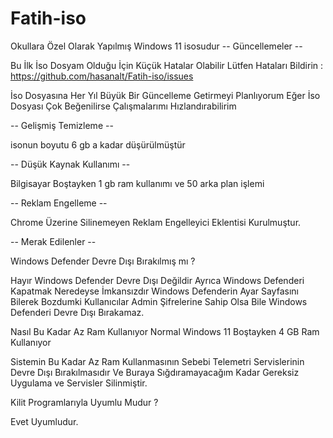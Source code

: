 # Fatih-iso

Okullara Özel Olarak Yapılmış Windows 11 isosudur
-- Güncellemeler --

Bu İlk İso Dosyam Olduğu İçin Küçük Hatalar Olabilir Lütfen Hataları Bildirin : https://github.com/hasanalt/Fatih-iso/issues

İso Dosyasına Her Yıl Büyük Bir Güncelleme Getirmeyi Planlıyorum Eğer İso Dosyası Çok Beğenilirse Çalışmalarımı Hızlandırabilirim

-- Gelişmiş Temizleme --

isonun boyutu 6 gb a kadar düşürülmüştür

-- Düşük Kaynak Kullanımı --

Bilgisayar Boştayken 1 gb ram kullanımı ve 50 arka plan işlemi

-- Reklam Engelleme --

Chrome Üzerine Silinemeyen Reklam Engelleyici Eklentisi Kurulmuştur.

-- Merak Edilenler --

Windows Defender Devre Dışı Bırakılmış mı ?

Hayır Windows Defender Devre Dışı Değildir Ayrıca Windows Defenderi Kapatmak Neredeyse İmkansızdır Windows Defenderin Ayar Sayfasını Bilerek Bozdumki Kullanıcılar Admin Şifrelerine Sahip Olsa Bile Windows Defenderi Devre Dışı Bırakamaz.

Nasıl Bu Kadar Az Ram Kullanıyor Normal Windows 11 Boştayken 4 GB Ram Kullanıyor

Sistemin Bu Kadar Az Ram Kullanmasının Sebebi Telemetri Servislerinin Devre Dışı Bırakılmasıdır Ve Buraya Sığdıramayacağım Kadar Gereksiz Uygulama ve Servisler Silinmiştir.

Kilit Programlarıyla Uyumlu Mudur ?

Evet Uyumludur.


